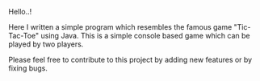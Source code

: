Hello..!

Here I written a simple program which resembles the famous game "Tic-Tac-Toe" using Java. This is a simple console based game which can be played by two players. 

Please feel free to contribute to this project by adding new features or by fixing bugs.
